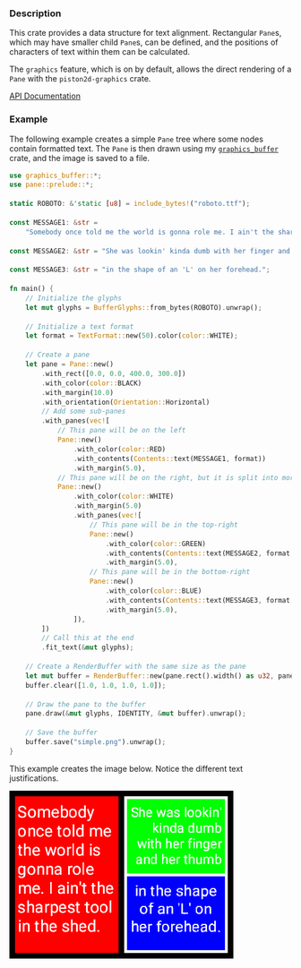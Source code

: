 ### Description

This crate provides a data structure for text alignment. Rectangular `Pane`s, which may have smaller child `Pane`s, can be defined, and the positions of characters of text within them can be calculated.

The `graphics` feature, which is on by default, allows the direct rendering of a `Pane` with the `piston2d-graphics` crate.

[API Documentation](https://docs.rs/pane/)

### Example

The following example creates a simple `Pane` tree where some nodes contain formatted text. The `Pane` is then drawn using my [`graphics_buffer`](https://github.com/kaikalii/graphics_buffer) crate, and the image is saved to a file.

```rust
use graphics_buffer::*;
use pane::prelude::*;

static ROBOTO: &'static [u8] = include_bytes!("roboto.ttf");

const MESSAGE1: &str =
    "Somebody once told me the world is gonna role me. I ain't the sharpest tool in the shed.";

const MESSAGE2: &str = "She was lookin' kinda dumb with her finger and her thumb";

const MESSAGE3: &str = "in the shape of an 'L' on her forehead.";

fn main() {
    // Initialize the glyphs
    let mut glyphs = BufferGlyphs::from_bytes(ROBOTO).unwrap();

    // Initialize a text format
    let format = TextFormat::new(50).color(color::WHITE);

    // Create a pane
    let pane = Pane::new()
        .with_rect([0.0, 0.0, 400.0, 300.0])
        .with_color(color::BLACK)
        .with_margin(10.0)
        .with_orientation(Orientation::Horizontal)
        // Add some sub-panes
        .with_panes(vec![
            // This pane will be on the left
            Pane::new()
                .with_color(color::RED)
                .with_contents(Contents::text(MESSAGE1, format))
                .with_margin(5.0),
            // This pane will be on the right, but it is split into more sub-panes
            Pane::new()
                .with_color(color::WHITE)
                .with_margin(5.0)
                .with_panes(vec![
                    // This pane will be in the top-right
                    Pane::new()
                        .with_color(color::GREEN)
                        .with_contents(Contents::text(MESSAGE2, format.right()))
                        .with_margin(5.0),
                    // This pane will be in the bottom-right
                    Pane::new()
                        .with_color(color::BLUE)
                        .with_contents(Contents::text(MESSAGE3, format.centered()))
                        .with_margin(5.0),
                ]),
        ])
        // Call this at the end
        .fit_text(&mut glyphs);

    // Create a RenderBuffer with the same size as the pane
    let mut buffer = RenderBuffer::new(pane.rect().width() as u32, pane.rect().height() as u32);
    buffer.clear([1.0, 1.0, 1.0, 1.0]);

    // Draw the pane to the buffer
    pane.draw(&mut glyphs, IDENTITY, &mut buffer).unwrap();

    // Save the buffer
    buffer.save("simple.png").unwrap();
}

```

This example creates the image below. Notice the different text justifications.

![Hey now!](https://github.com/kaikalii/pane/blob/master/simple.png)
